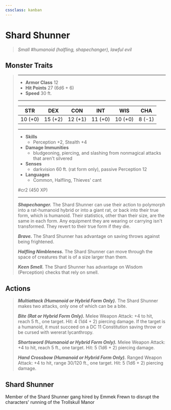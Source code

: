 ```yaml
---
cssclass: kanban
---
```


# Shard Shunner
>*Small #humanoid (halfling, shapechanger), lawful evil*
## Monster Traits
>___
>- **Armor Class** 12
>- **Hit Points** 27 (6d6 + 6)
>- **Speed** 30 ft.
>___
>|STR|DEX|CON|INT|WIS|CHA|
>|:---:|:---:|:---:|:---:|:---:|:---:|
>|10 (+0)|15 (+2)|12 (+1)|11 (+0)|10 (+0)|8 (-1)|
>___
>- **Skills**
>	 - Perception +2, Stealth +4
>- **Damage Immunities**
>	 - bludgeoning, piercing, and slashing from nonmagical attacks that aren't silvered
>- **Senses**
>	 - darkvision 60 ft. (rat form only), passive Perception 12
>- **Languages**
>	 - Common, Halfling, Thieves' cant
>
> #cr2 (450 XP)
>___
>***Shapechanger.*** The Shard Shunner can use their action to polymorph into a rat-humanoid hybrid or into a giant rat, or back into their true form, which is humanoid. Their statistics, other than their size, are the same in each form. Any equipment they are wearing or carrying isn't transformed. They revert to their true form if they die.  
>
>***Brave.*** The Shard Shunner has advantage on saving throws against being frightened.  
>
>***Halfling Nimbleness.*** The Shard Shunner can move through the space of creatures that is of a size larger than them.  
>
>***Keen Smell.*** The Shard Shunner has advantage on Wisdom (Perception) checks that rely on smell.  
>
## Actions
>***Multiattack (Humanoid or Hybrid Form Only).*** The Shard Shunner makes two attacks, only one of which can be a bite.  
>
>***Bite (Rat or Hybrid Form Only).*** Melee Weapon Attack: +4 to hit, reach 5 ft., one target. Hit: 4 (1d4 + 2) piercing damage. If the target is a humanoid, it must succeed on a DC 11 Constitution saving throw or be cursed with wererat lycanthropy.  
>
>***Shortsword (Humanoid or Hybrid Form Only).*** Melee Weapon Attack: +4 to hit, reach 5 ft., one target. Hit: 5 (1d6 + 2) piercing damage.  
>
>***Hand Crossbow (Humanoid or Hybrid Form Only).*** Ranged Weapon Attack: +4 to hit, range 30/120 ft., one target. Hit: 5 (1d6 + 2) piercing damage.
## Shard Shunner
Member of the Shard Shunner gang hired by Emmek Frewn to disrupt the characters' running of the Trollskull Manor